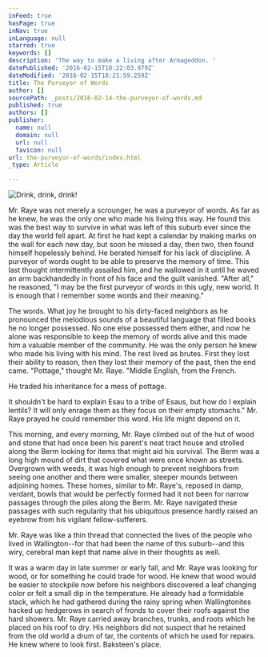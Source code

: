 ```yaml
---
inFeed: true
hasPage: true
inNav: true
inLanguage: null
starred: true
keywords: []
description: 'The way to make a living after Armageddon. '
datePublished: '2016-02-15T18:22:03.979Z'
dateModified: '2016-02-15T18:21:59.259Z'
title: The Purveyor of Words
author: []
sourcePath: _posts/2016-02-14-the-purveyor-of-words.md
published: true
authors: []
publisher:
  name: null
  domain: null
  url: null
  favicon: null
url: the-purveyor-of-words/index.html
_type: Article

---
```

![Drink, drink, drink!](https://s3-us-west-2.amazonaws.com/the-grid-img/p/e6f7f3224aa9af1130262cec48f2dfe304e50077.jpg)

Mr. Raye was not merely a scrounger, he was a purveyor of words. As far as he knew, he was the only one who made his living this way. He found this was the best way to survive in what was left of this suburb ever since the day the world fell apart. At first he had kept a calendar by making marks on the wall for each new day, but soon he missed a day, then two, then found himself hopelessly behind. He berated himself for his lack of discipline. A purveyor of words ought to be able to preserve the memory of time. This last thought intermittently assailed him, and he wallowed in it until he waved an arm backhandedly in front of his face and the guilt vanished. "After all," he reasoned, "I may be the first purveyor of words in this ugly, new world. It is enough that I remember some words and their meaning." 

The words. What joy he brought to his dirty-faced neighbors as he pronounced the melodious sounds of a beautiful language that filled books he no longer possessed. No one else possessed them either, and now he alone was responsible to keep the memory of words alive and this made him a valuable member of the community. He was the only person he knew who made his living with his mind. The rest lived as brutes. First they lost their ability to reason, then they lost their memory of the past, then the end came. "Pottage," thought Mr. Raye. "Middle English, from the French.  

He traded his inheritance for a mess of pottage. 

It shouldn't be hard to explain Esau to a tribe of Esaus, but how do I explain lentils? It will only enrage them as they focus on their empty stomachs." Mr. Raye prayed he could remember this word. His life might depend on it.

This morning, and every morning, Mr. Raye climbed out of the hut of wood and stone that had once been his parent's neat tract house and strolled along the Berm looking for items that might aid his survival. The Berm was a long high mound of dirt that covered what were once known as streets. Overgrown with weeds, it was high enough to prevent neighbors from seeing one another and there were smaller, steeper mounds between adjoining homes. These homes, similar to Mr. Raye's, reposed in damp, verdant, bowls that would be perfectly formed had it not been for narrow passages through the piles along the Berm. Mr. Raye navigated these passages with such regularity that his ubiquitous presence hardly raised an eyebrow from his vigilant fellow-sufferers.

Mr. Raye was like a thin thread that connected the lives of the people who lived in Wallington--for that had been the name of this suburb--and this wiry, cerebral man kept that name alive in their thoughts as well.

It was a warm day in late summer or early fall, and Mr. Raye was looking for wood, or for something he could trade for wood. He knew that wood would be easier to stockpile now before his neighbors discovered a leaf changing color or felt a small dip in the temperature. He already had a formidable stack, which he had gathered during the rainy spring when Wallingtonites hacked up hedgerows in search of fronds to cover their roofs against the hard showers. Mr. Ra​ye carried away branches, trunks, and roots which he placed on his roof to dry. His neighbors did not suspect that he retained from the old world a drum of tar, the contents of which he used for repairs. He knew where to look first. Baksteen's place.